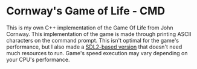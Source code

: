 # Cornway's Game of Life - CMD
 This is my own C++ implementation of the Game Of Life from John Cornway.
 This implementation of the game is made through printing ASCII characters on the command prompt. This isn't optimal for the game's performance, but I also made a [SDL2-based version][1] that doesn't need much resources to run.
 Game's speed execution may vary depending on your CPU's performance.

 [1]:https://github.com/CorrieriChioggia/Cornway-Game-of-Life_SDL2